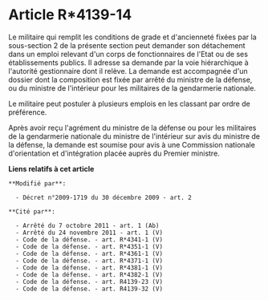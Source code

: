 # Article R*4139-14

Le militaire qui remplit les conditions de grade et d'ancienneté fixées par la sous-section 2 de la présente section peut
demander son détachement dans un emploi relevant d'un corps de fonctionnaires de l'Etat ou de ses établissements publics. Il
adresse sa demande par la voie hiérarchique à l'autorité gestionnaire dont il relève. La demande est accompagnée d'un dossier
dont la composition est fixée par arrêté du ministre de la défense, ou du ministre de l'intérieur pour les militaires de la
gendarmerie nationale. 

Le militaire peut postuler à plusieurs emplois en les classant par ordre de préférence. 

Après avoir reçu l'agrément du ministre de la défense ou pour les militaires de la gendarmerie nationale du ministre de
l'intérieur sur avis du ministre de la défense, la demande est soumise pour avis à une Commission nationale d'orientation et
d'intégration placée auprès du Premier ministre.

**Liens relatifs à cet article**

	**Modifié par**:

	  - Décret n°2009-1719 du 30 décembre 2009 - art. 2

	**Cité par**:

	  - Arrêté du 7 octobre 2011 - art. 1 (Ab)
	  - Arrêté du 24 novembre 2011 - art. 1 (V)
	  - Code de la défense. - art. R*4341-1 (V)
	  - Code de la défense. - art. R*4351-1 (V)
	  - Code de la défense. - art. R*4361-1 (V)
	  - Code de la défense. - art. R*4371-1 (V)
	  - Code de la défense. - art. R*4381-1 (V)
	  - Code de la défense. - art. R*4382-1 (V)
	  - Code de la défense. - art. R4139-23 (V)
	  - Code de la défense. - art. R4139-32 (V)

